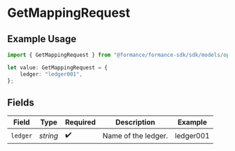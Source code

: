 # GetMappingRequest

## Example Usage

```typescript
import { GetMappingRequest } from "@formance/formance-sdk/sdk/models/operations";

let value: GetMappingRequest = {
    ledger: "ledger001",
};
```

## Fields

| Field               | Type                | Required            | Description         | Example             |
| ------------------- | ------------------- | ------------------- | ------------------- | ------------------- |
| `ledger`            | *string*            | :heavy_check_mark:  | Name of the ledger. | ledger001           |